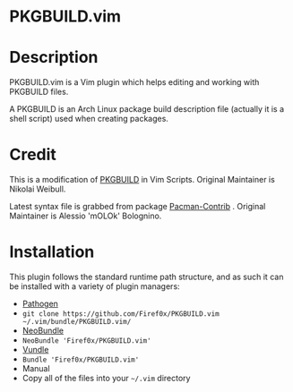 # PKGBUILD.vim

# Description

PKGBUILD.vim is a Vim plugin which helps editing and working with PKGBUILD files.

A PKGBUILD is an Arch Linux package build description file
(actually it is a shell script) used when creating packages.

# Credit

This is a modification of [PKGBUILD][4] in Vim Scripts.
Original Maintainer is Nikolai Weibull.

Latest syntax file is grabbed from package [Pacman-Contrib][5] .
Original Maintainer is Alessio 'mOLOk' Bolognino.

# Installation

This plugin follows the standard runtime path structure, and as such it can be
installed with a variety of plugin managers:

*  [Pathogen][1]
  *  `git clone https://github.com/Firef0x/PKGBUILD.vim ~/.vim/bundle/PKGBUILD.vim/`
*  [NeoBundle][2]
  *  `NeoBundle 'Firef0x/PKGBUILD.vim'`
*  [Vundle][3]
  *  `Bundle 'Firef0x/PKGBUILD.vim'`
*  Manual
  *  Copy all of the files into your `~/.vim` directory

[1]: https://github.com/tpope/vim-pathogen
[2]: https://github.com/Shougo/neobundle.vim
[3]: https://github.com/gmarik/vundle
[4]: http://www.vim.org/scripts/script.php?script_id=2700
[5]: https://projects.archlinux.org/pacman.git/tree/contrib/PKGBUILD.vim
